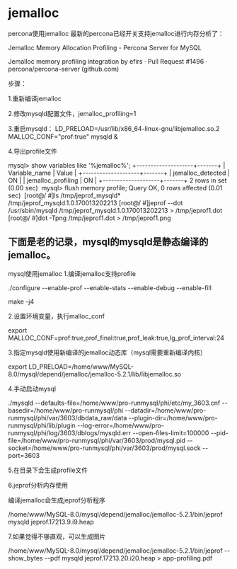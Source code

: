 # jemalloc

percona使用jemalloc
最新的percona已经开关支持jemalloc进行内存分析了：

Jemalloc Memory Allocation Profiling - Percona Server for MySQL

Jemalloc memory profiling integration by efirs · Pull Request #1496 · percona/percona-server (github.com)

步骤：

1.重新编译jemalloc

2.修改mysqld配置文件，jemalloc_profiling=1

3.重启mysqld： LD_PRELOAD=/usr/lib/x86_64-linux-gnu/libjemalloc.so.2 MALLOC_CONF="prof:true" mysqld &

4.导出profile文件

mysql> show variables like '%jemalloc%';
+--------------------+-------+
| Variable_name      | Value |
+--------------------+-------+
| jemalloc_detected  | ON    |
| jemalloc_profiling | ON    |
+--------------------+-------+
2 rows in set (0.00 sec)
​
mysql> flush memory profile;
Query OK, 0 rows affected (0.01 sec)
​
[root@/ #]ls /tmp/jeprof_mysqld*
/tmp/jeprof_mysqld.1.0.170013202213
[root@/ #]jeprof --dot /usr/sbin/mysqld /tmp/jeprof_mysqld.1.0.170013202213 > /tmp/jeprof1.dot
[root@/ #]dot -Tpng /tmp/jeprof1.dot > /tmp/jeprof1.png


## 下面是老的记录，mysql的mysqld是静态编译的jemalloc。

mysql使用jemalloc
1.编译jemalloc支持profile

./configure --enable-prof --enable-stats --enable-debug --enable-fill

make -j4

2.设置环境变量，执行malloc_conf

export MALLOC_CONF=prof:true,prof_final:true,prof_leak:true,lg_prof_interval:24

3.指定mysqld使用新编译的jemalloc动态库（mysql需要重新编译内核）

export LD_PRELOAD=/home/www/MySQL-8.0/mysql/depend/jemalloc/jemalloc-5.2.1/lib/libjemalloc.so

4.手动启动mysql

./mysqld --defaults-file=/home/www/pro-runmysql/phi/etc/my_3603.cnf --basedir=/home/www/pro-runmysql/phi --datadir=/home/www/pro-runmysql/phi/var/3603/dbdata_raw/data --plugin-dir=/home/www/pro-runmysql/phi/lib/plugin --log-error=/home/www/pro-runmysql/phi/log/3603/dblogs/mysqld.err --open-files-limit=100000 --pid-file=/home/www/pro-runmysql/phi/var/3603/prod/mysql.pid --socket=/home/www/pro-runmysql/phi/var/3603/prod/mysql.sock --port=3603

5.在目录下会生成profile文件



6.jeprof分析内存使用

编译jemalloc会生成jeprof分析程序

/home/www/MySQL-8.0/mysql/depend/jemalloc/jemalloc-5.2.1/bin/jeprof mysqld jeprof.17213.9.i9.heap



7.如果觉得不够直观，可以生成图片

/home/www/MySQL-8.0/mysql/depend/jemalloc/jemalloc-5.2.1/bin/jeprof --show_bytes --pdf mysqld jeprof.17213.20.i20.heap > app-profiling.pdf
